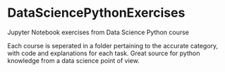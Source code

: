 # DataSciencePythonExercises
Jupyter Notebook exercises from Data Science Python course

Each course is seperated in a folder pertaining to the accurate category, with code and explanations for each task. Great source for python knowledge from a data science point of view.